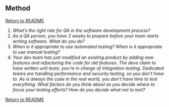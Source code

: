 ## Method

[Return to README](./README.md#Cambia_SDET)

1. _What’s the right role for QA in the software development process?_
1. _As a QA person, you have 2 weeks to prepare before your team starts writing software. What do
you do?_
1. _When is it appropriate to use automated testing? When is it appropriate to use manual testing?_
1. _Your dev team has just modified an existing product by adding new features and refactoring the
code for old features. The devs claim to have written unit tests; you’re in charge of integration
testing. Dedicated teams are handling performance and security testing, so you don’t have to. As
is always the case in the real world, you don’t have time to test everything. What factors do you
think about as you decide where to focus your testing efforts? How do you decide what not to
test?_

[Return to README](./README.md#Cambia_SDET)
